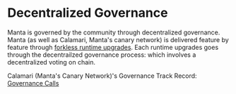 # Decentralized Governance

Manta is governed by the community through decentralized governance. Manta (as well as Calamari, Manta's canary network) is delivered feature by feature through [forkless runtime upgrades](https://docs.substrate.io/tutorials/v3/forkless-upgrades/). Each runtime upgrades goes through the decentrailzed governance process: which involves a decentralized voting on chain.

Calamari (Manta's Canary Network)'s Governance Track Record:
[Governance Calls](https://calamari.subscan.io/extrinsic?address=&module=democracy&call=all&result=all&signedChecked=signed%20only&startDate=&endDate=&startBlock=&timeType=date&version=3141&endBlock=)